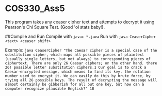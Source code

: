 # COS330_Ass5
This program takes any ceaser cipher text and attempts to decrypt it using Pearson's Chi Square Test. (Good 'ol stats baby!).

##Compile and Run
Compile with `javac *.java`
Run with `java CeaserCipher <text> <ceaser shift>`

Example: `java CeaserCipher "The Caesar cipher is a special case of the substitution cipher, which maps all possible pieces of plaintext (usually single letters, but not always) to corresponding pieces of ciphertext. There are only 26 Caesar ciphers; on the other hand, there 26! possible letter substitution ciphers.1 Our goal is to crack a Caesar-encrypted message, which means to find its key, the rotation number used to encrypt it. We can easily do this by brute force, by trying all 26 possible keys. The result of decrypting the message will almost certainly be gibberish for all but one key, but how can a computer recognize plausible English?" 10`
